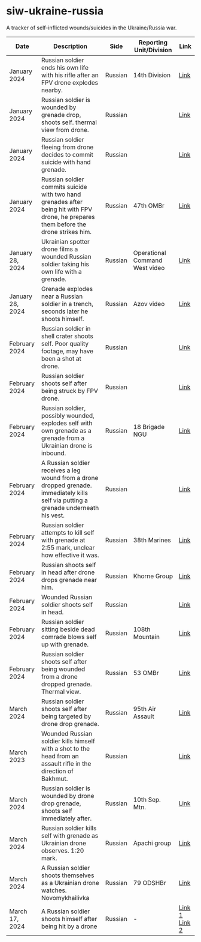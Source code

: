 # siw-ukraine-russia

A tracker of self-inflicted wounds/suicides in the Ukraine/Russia war. 

| Date       | Description                                                                                                      | Side       | Reporting Unit/Division                  | Link                                  |
|------------|------------------------------------------------------------------------------------------------------------------|------------|--------------------------------|------------------------------------------------------------------------------------------------|
| January 2024 | Russian soldier ends his own life with his rifle after an FPV drone explodes nearby.                            | Russian    | 14th Division                  | [Link](https://www.reddit.com/r/UkraineRussiaReport/s/jccuOoCCNr)                             |
| January 2024 | Russian soldier is wounded by grenade drop, shoots self. thermal view from drone.                               | Russian    |                                | [Link](https://www.reddit.com/r/UkraineWarVideoReport/s/IaMVs5YXfy)                           |
| January 2024 | Russian soldier fleeing from drone decides to commit suicide with hand grenade.                                  | Russian    |                                | [Link](https://www.reddit.com/r/CombatFootage/s/B4q2wQ3N6X)                                   |
| January 2024 | Russian soldier commits suicide with two hand grenades after being hit with FPV drone, he prepares them before the drone strikes him. | Russian    | 47th OMBr                      | [Link](https://www.reddit.com/r/CombatFootage/s/sD2JqjKo4a)                                   |
| January 28, 2024 | Ukrainian spotter drone films a wounded Russian soldier taking his own life with a grenade.                     | Russian    | Operational Command West video | [Link](https://www.reddit.com/r/DroneCombat/s/EuwzWi4oki)                                      |
| January 28, 2024 | Grenade explodes near a Russian soldier in a trench, seconds later he shoots himself.                           | Russian    | Azov video                     | [Link](https://www.reddit.com/r/DroneCombat/s/XZk43bxqJq)                                      |
| February 2024 | Russian soldier in shell crater shoots self. Poor quality footage, may have been a shot at drone.               | Russian    |                                | [Link](https://www.reddit.com/r/UkraineRussiaReport/s/shlb8rrKzd)                             |
| February 2024 | Russian soldier shoots self after being struck by FPV drone.                                                    | Russian    |                                | [Link](https://www.reddit.com/r/UkraineWarVideoReport/s/PwzWQiFOAJ)                           |
| February 2024 | Russian soldier, possibly wounded, explodes self with own grenade as a grenade from a Ukrainian drone is inbound. | Russian    | 18 Brigade NGU                 | [Link](https://www.reddit.com/r/CombatFootage/s/ZFPzdmlmds)                                   |
| February 2024 | A Russian soldier receives a leg wound from a drone dropped grenade. immediately kills self via putting a grenade underneath his vest. | Russian    |                                | [Link](https://www.reddit.com/r/DroneCombat/s/7Cni9pgAsy)                                      |
| February 2024 | Russian soldier attempts to kill self with grenade at 2:55 mark, unclear how effective it was.                  | Russian    | 38th Marines                   | [Link](https://www.reddit.com/r/UkraineWarVideoReport/s/sI1EZjEMAs)                           |
| February 2024 | Russian shoots self in head after drone drops grenade near him.                                                  | Russian    | Khorne Group                   | [Link](https://www.reddit.com/r/CombatFootage/s/Dixa0Hj0uU)                                   |
| February 2024 | Wounded Russian soldier shoots self in head.                                                                    | Russian    |                                | [Link](https://www.reddit.com/r/DroneCombat/s/yNgWNKINzy)                                      |
| February 2024 | Russian soldier sitting beside dead comrade blows self up with grenade.                                         | Russian    | 108th Mountain                 | [Link](https://www.reddit.com/r/DroneCombat/s/xB1ss6aQIc)                                      |
| February 2024 | Russian soldier shoots self after being wounded from a drone dropped grenade. Thermal view.                     | Russian    | 53 OMBr                        | [Link](https://www.reddit.com/r/DroneCombat/s/upzxynSJOd)                                      |
| March 2024   | Russian soldier shoots self after being targeted by drone drop grenade.                                         | Russian    | 95th Air Assault               | [Link](https://www.reddit.com/r/DroneCombat/s/V94Lncs63R)                                      |
| March 2023   | Wounded Russian soldier kills himself with a shot to the head from an assault rifle in the direction of Bakhmut. | Russian    |                                | [Link](https://www.reddit.com/r/UkraineWarVideoReport/s/lMaHszdSy8)                           |
| March 2024   | Russian soldier is wounded by drone drop grenade, shoots self immediately after. | Russian    | 10th Sep. Mtn. | [Link](https://www.reddit.com/r/DroneCombat/s/x3tsRnSJ0N) |
| March 2024 | Russian soldier kills self with grenade as Ukrainian drone observes. 1:20 mark. | Russian | Apachi group | [Link](https://www.reddit.com/r/DroneCombat/s/VitwttFxXs) |
| March 2024 | A Russian soldier shoots themselves as a Ukrainian drone watches. Novomykhailivka | Russian | 79 ODSHBr | [Link](https://www.reddit.com/r/UkraineWarVideoReport/s/zy2QB3UiSJ) |
| March 17, 2024 | A Russian soldier shoots himself after being hit by a drone | Russian | - | [Link 1](https://www.reddit.com/r/CombatFootage/comments/1bh5mb3/ru_soldier_shoots_himself_for_no_obvious_reason/) [Link 2](https://www.reddit.com/r/UkraineWarVideoReport/comments/1bgtwe0/very_powerful_homemade_discharges_and_throws/)| 
